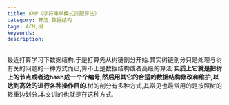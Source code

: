 ```yaml
---
title: KMP（字符串单模式匹配算法）
category: 算法,数据结构
tags: ACM,树
keywords: 
description: 
---
```


最近打算学习下数据结构,于是打算先从树链剖分开始.其实树链剖分只是处理与树有关的问题的一种方式而已,算不上是数据结构或者高级的算法.**实质上它就是把树上的节点或者边hash成一个个编号,然后用其它的合适的数据结构修改和维护,以达到高效的进行各种操作目的**.树的剖分有多种方式,其常见也最常用的是按照树的轻重边划分.本文讲的也就是在这种方式.
